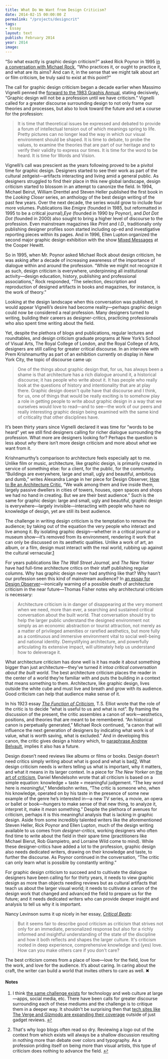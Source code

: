 ```yaml
---
title: What Do We Want from Design Criticism?
date: 2014-02-15 00:00:00 Z
permalink: "/projects/designcrit"
tags:
- Essay
layout: text
publish: February 2014
year: 2014
image: 
---
```


<p>“So what exactly is graphic design criticism?” asked Rick Poynor in 1995 <a href="http://2x4.org/ideas/7/what-is-this-thing-called-graphic-design-criticism/">in a conversation with Michael Rock</a>, “Who practices it, or ought to practice it, and what are its aims? And can it, in the sense that we might talk about art or film criticism, be truly said to exist at this point?”</p>
<p>The call for graphic design criticism began a decade earlier when Massimo Vignelli penned the <a href="http://dcrit.sva.edu/view/readingroom/1983-call-for-criticism/">forward to the 1983 Graphis Annual</a>, stating decisively, “Graphic design will not be a profession until we have criticism.” Vignelli called for a greater discourse surrounding design to not only frame our theories and processes, but also to look toward the future and set a course for the profession:</p>
<blockquote>
<p>It is time that theoretical issues be expressed and debated to provide a forum of intellectual tension out of which meanings spring to life. Pretty pictures can no longer lead the way in which our visual environment should be shaped. It is time to debate, to probe the values, to examine the theories that are part of our heritage and to verify their validity to express our times. It is time for the word to be heard. It is time for Words and Vision.</p>
</blockquote>
<p>Vignelli’s call was prescient as the years following proved to be a pivitol time for graphic design. Designers started to see their work as part of the cultural zeitgeist—artifacts interacting and living amid a general public. As designers struggled to find their place in this new global landscape, design criticism started to blossom in an attempt to canonize the field. In 1994, Michael Beirut, William Drenttel and Steven Heller published the first book in the <em>Looking Closer</em> series, an anthology of the best design writing of the past few years. Over the next decade, the series would grow to include four more volumes. Publications like <em>Emigre</em> (founded in 1985, but reformatted in 1995 to be a critical journal),<em>Eye</em> (founded in 1990 by Poynor), and <em>Dot Dot Dot</em> (founded in 2000) also sought to bring a higher level of discourse to the profession. Even mainstream magazines like <em>Print</em> and <em>I.D.</em>, traditionally only publishing designer profiles soon started including op-ed and investigative reporting pieces within its pages. And in 1996, Ellen Lupton organized the second major graphic design exhibition with the show <a href="http://elupton.com/2009/09/curatorial-project-x/">Mixed Messages</a> at the Cooper Hewitt.</p>
<p>So in 1995, when Mr. Poynor asked Michael Rock about design criticism, he was asking after a decade of increasing awareness of the importance of dialogue within and around the profession. “While we might not recognize it as such, design criticism is everywhere, underpinning all institutional activity—design education, history, publishing and professional associations,” Rock responded, “The selection, description and reproduction of designed artifacts in books and magazines, for instance, is the work of theory.”</p>
<p>Looking at the design landscape when this conversation was published, it would appear Vignelli’s desire had become reality—perhaps graphic design could now be considered a real profession. Many designers turned to writing, building their careers as designer-critics, practicing professionals who also spent time writing about the field.</p>
<p>Yet, despite the plethora of blogs and publications, regular lectures and roundtables, and design criticism graduate programs at New York’s School of Visual Arts, The Royal College of London, and the Royal College of Arts, designers are still calling for greater critical discourse. In an interview with Prem Krishnamurthy as part of an exhibition currently on display in New York City, the topic of discourse came up:</p>
<blockquote>
<p>One of the things about graphic design that, for us, has always been a shame is that architecture has a rich dialogue around it, a historical discourse; it has people who write about it. It has people who really look at the questions of history and intentionality that are at play there. Graphic design doesn't quite have that discourse and I think, for us, one of things that would be really exciting is to somehow play a role in getting people to write about graphic design in a way that we ourselves would love to read—and to see—the work of our peers and really interesting graphic design being examined with the same kind of criticality that other disciplines have.</p>
</blockquote>
<p>It’s been thirty years since Vignelli declared it was time for “words to be heard” yet we still find designers calling for richer dialogue surrounding the profession. What more are designers looking for? Perhaps the question is less about <em>why</em> there isn’t more design criticism and more about <em>what</em> we want from it.</p>
<p>Krishnamurthy’s comparison to architecture feels especially apt to me. Unlike film or music, architecture, like graphic design, is primarily created in service of something else: for a client, for the public, for the community. “Buildings are everywhere, large and small, ugly and beautiful, ambitious and dumb,” writes Alexandra Lange in her piece for Design Observer, <a href="http://places.designobserver.com/feature/how-to-be-an-architecture-critic/32278/">How to Be an Architecture Critic</a>, “We walk among them and live inside them, largely passive dwellers in cities of towers, houses, open spaces and shops we had no hand in creating. But we are their best audience.” Such is the same for graphic design: large and small, ugly and beautiful, graphic design is everywhere—largely invisible—interacting with people who have no knowledge of design, yet are still its best audience.</p>
<p>The challenge in writing design criticism is the temptation to remove the audience; by taking out of the equation the very people who interact and live among it. By isolating graphic design—whether in a critical journal or a museum show—it’s removed from its environment, rendering it work that can only be discussed on its aesthetic qualities. Unlike a work of art, an album, or a film, design must interact with the real world, rubbing up against the cultural vernacular.<a id="footnote-1-ref" class="footnote" href="#footnote-1">1</a></p>
<p>For years publications like <em>The Wall Street Journal</em>, and <em>The New Yorker</em> have had full-time architecture critics on their staff publishing regular columns. Why has graphic design never had anything like that? Why hasn’t our profession seen this kind of mainstream audience? In <a href="http://places.designobserver.com/feature/death-and-life-of-great-architecture-criticism/30448/">an essay for Design Observer</a>—ironically warning of a possible death of architecture criticism in the near future—Thomas Fisher notes why architectural criticism is necessary:</p>
<blockquote>
<p>Architecture criticism is in danger of disappearing at the very moment when we need, more than ever, a searching and sustained critical conversation about the built world. That conversation should try to help the larger public understand the designed environment not simply as an economic abstraction or tourist attraction, not merely as a matter of privileged amenities or rarefied aesthetics, but more fully as a continuous and immersive environment vital to social well-being and national identity. Demystifying architecture, and powerfully articulating its extensive impact, will ultimately help us understand how to deleverage it.</p>
</blockquote>
<p>What architecture criticism has done well is it has made it about something bigger than just architecture—they’ve turned it into<em>a critical conversation about the built world</em>. The best architecture criticism places the reader in the center of a world they’re familiar with and puts the building in a context that means something to them. Architecture, like graphic design, lives outside the white cube and must live and breath and grow with its audience. Good criticism can help that audience make sense of it.</p>
<p>In his 1923 essay <a href="http://www.google.com/books?id=sS7dxjpZh6cC&amp;lpg=PA68&amp;pg=PA68#v=onepage&amp;q&amp;f=false"><em>The Function of Criticism</em></a>, T.S. Elliot wrote that the role of the critic is to decide “what is useful to us and what is not”. By framing the discussion of the present, the critic assembles a canon of work—aesthetics, positions, and theories that are meant to be remembered. “An historical canon is perpetually generated,” Michael Rock continued, “a canon that will influence the next generation of designers by indicating what work is of value, what is worth saving, what is excluded.” And in developing this canon, the critic gives design a history which, to <a href="https://vimeo.com/album/2359892/video/66385792">paraphrase Andrew Belvault</a>, implies it also has a future.</p>
<p>Design doesn’t need reviews like albums or films or books. Design doesn’t need critics simply writing about what is good and what is bad<a id="footnote-2-ref" class="footnote" href="#footnote-2">2</a>. What design criticism needs is writers telling us what is important, why it matters, and what it means in its larger context. In a piece for <em>The New Yorker</em> on <a href="http://www.newyorker.com/online/blogs/books/2012/08/a-critics-manifesto.html">the art of criticism</a>, Daniel Mendelsohn wrote that all criticism is based on a simple equation: knowledge + taste = meaningful judgement. “The key word here is <em>meaningful</em>,” Mendelsohn writes, “The critic is someone who, when his knowledge, operated on by his taste in the presence of some new example of the genre he’s interested in—a new TV series, a movie, an opera or ballet or book—hungers to make sense of that new thing, to analyze it, interpret it, make it <em>mean</em> something.” Despite the plethora of avenues for criticism, perhaps it is this meaningful analysis that is lacking in graphic design. Aside from some incredibly talented writers like the aforementioned Steven Heller, Rick Poynor and Ellen Lupton, much of the design writing available to us comes from <em>designer-critics</em>, working designers who often find time to write about the field in their spare time (practitioners like Michael Bierut, Rob Giampietro, and Lorraine Wild come to mind). While these designer-critics have added a lot to the profession, graphic design also needs dedicated writers, drawing on their knowledge and taste, to further the discourse. As Poynor continued in the conversation, “The critic can only learn what is possible by constantly <em>writing</em>.”</p>
<p>For graphic design criticism to succeed and to cultivate the dialogue designers have been calling for for thirty years, it needs to view graphic design as more than objects needing reviews but as cultural artifacts that teach us about the larger visual world; it needs to cultivate a canon of the design work that changed and advanced the field to prepare us for the future; and it needs dedicated writers who can provide deeper insight and analysis to tell us why it is important.</p>
<p>Nancy Levinson sums it up nicely in her essay, <a href="http://places.designobserver.com/feature/critical-beats/12948/"><em>Critical Beats</em></a>:</p>
<blockquote>
<p>But it seems fair to describe good criticism as criticism that strives not only for an immediate, personalized response but also for a richly informed and insightful understanding of the state of the discipline and how it both reflects and shapes the larger culture. It's criticism rooted in deep experience, comprehensive knowledge and (yes) love. How can you make others care if you don't care?</p>
</blockquote>
<p>The best criticism comes from a place of love—love for the field, love for the work, and love for the audience. It’s about caring. In caring about the craft, the writer can build a world that invites others to care as well. &#10006;</p>


<!--Footnotes -->
<div class="notes">
<h4>Notes</h4>

<ol>
<li><p id="footnote-1">I think <a href="http://jarrettfuller.tumblr.com/post/61176224621/in-other-contexts-such-as-film-literature-and">the same challenge exists</a> for technology and web culture at large—apps, social media, etc. There have been calls for greater discourse surrounding each of these mediums and the challenge is to critique them in a deeper way. It shouldn't be surprising then that <a href="http://www.newyorker.com/online/blogs/elements/2013/10/after-walt-mossberg-and-david-pogue-waiting-for-the-next-great-technology-critic.html">tech sites like The Verge and Gizmodo are expanding their coverage</a> outside of just gadget reviews. <a href="#footnote-1-ref">↩</a></p></li>

<li><p id="footnote-2">That's why logo blogs often read so dry. Reviewing a logo out of the context from which exists will always be a shallow discussion resulting in nothing more than debate over colors and typography. As a profession priding itself on being more than visual artists, this type of criticism does nothing to advance the field. <a href="#footnote-2-ref">↩</a></p></li>
</ol>
</div>
